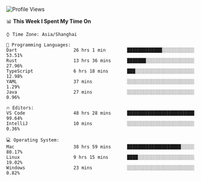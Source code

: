 <!--START_SECTION:waka-->
![Profile Views](http://img.shields.io/badge/Profile%20Views-5-blue)

📊 **This Week I Spent My Time On** 

```text
⌚︎ Time Zone: Asia/Shanghai

💬 Programming Languages: 
Dart                     26 hrs 1 min        █████████████░░░░░░░░░░░░   53.51% 
Rust                     13 hrs 36 mins      ███████░░░░░░░░░░░░░░░░░░   27.96% 
TypeScript               6 hrs 18 mins       ███░░░░░░░░░░░░░░░░░░░░░░   12.98% 
YAML                     37 mins             ░░░░░░░░░░░░░░░░░░░░░░░░░   1.29% 
Java                     27 mins             ░░░░░░░░░░░░░░░░░░░░░░░░░   0.96%

🔥 Editors: 
VS Code                  48 hrs 28 mins      █████████████████████████   99.64% 
IntelliJ                 10 mins             ░░░░░░░░░░░░░░░░░░░░░░░░░   0.36%

💻 Operating System: 
Mac                      38 hrs 59 mins      ████████████████████░░░░░   80.17% 
Linux                    9 hrs 15 mins       ████░░░░░░░░░░░░░░░░░░░░░   19.02% 
Windows                  23 mins             ░░░░░░░░░░░░░░░░░░░░░░░░░   0.82%

```


<!--END_SECTION:waka-->
